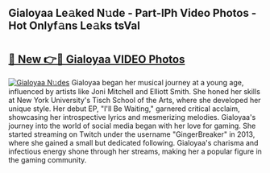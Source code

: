 ## Gialoyaa Le𝚊ked N𝚞de - Part-lPh Video Photos - Hot Onlyf𝚊ns Le𝚊ks tsVal

# <h2><a href="http://ab98252.deff.icu/?id=Gialoyaa">🔗 New 👉🔴 Gialoyaa VIDEO Photos</a></h2>

[![Gialoyaa N𝚞des](https://i.imgur.com/rIISA9y.gif)](http://ab98252.deff.icu/?id=Gialoyaa)
Gialoyaa began her musical journey at a young age, influenced by artists like Joni Mitchell and Elliott Smith. She honed her skills at New York University's Tisch School of the Arts, where she developed her unique style. Her debut EP, "I'll Be Waiting," garnered critical acclaim, showcasing her introspective lyrics and mesmerizing melodies. Gialoyaa's journey into the world of social media began with her love for gaming. She started streaming on Twitch under the username "GingerBreaker" in 2013, where she gained a small but dedicated following. Gialoyaa's charisma and infectious energy shone through her streams, making her a popular figure in the gaming community.
